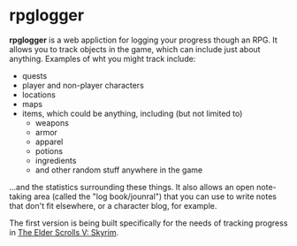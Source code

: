 rpglogger
=========

**rpglogger** is a web appliction for logging your progress though an RPG. It allows you to track objects in the game, which can include just about anything. Examples of wht you might track include:

-   quests
-   player and non-player characters
-   locations
-   maps
-   items, which could be anything, including (but not limited to)
    -   weapons
    -   armor
    -   apparel
    -   potions
    -   ingredients
    -   and other random stuff anywhere in the game

...and the statistics surrounding these things. It also allows an open note-taking area (called the "log book/jounral") that you can use to write notes that don't fit elsewhere, or a character blog, for example.

The first version is being built specifically for the needs of tracking progress in [The Elder Scrolls V: Skyrim](http://www.elderscrolls.com/).